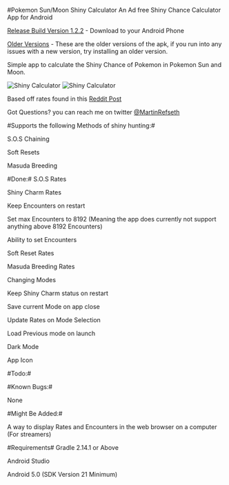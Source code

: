 #Pokemon Sun/Moon Shiny Calculator
An Ad free Shiny Chance Calculator App for Android

[Release Build Version 1.2.2](https://github.com/MrHDR/Sun-Moon_ShinyCalc/raw/master/com.hdr.shinycalculator.apk) - Download to your Android Phone

[Older Versions](https://github.com/MrHDR/Sun-Moon_ShinyCalc/tree/master/Versions) - These are the older versions of the apk, if you run into any issues with a new version, try installing an older version.

Simple app to calculate the Shiny Chance of Pokemon in Pokemon Sun and Moon.

![Shiny Calculator](http://i.imgur.com/IUSUArM.png) ![Shiny Calculator](http://i.imgur.com/Ubt9QBn.png)

Based off rates found in this [Reddit Post](https://www.reddit.com/r/pokemon/comments/5hmd9h/spoiler_some_more_indepth_mechanics_on_sos_battle/)

Got Questions? you can reach me on twitter [@MartinRefseth](https://twitter.com/MartinRefseth)

#Supports the following Methods of shiny hunting:#

 S.O.S Chaining
 
 Soft Resets
 
 Masuda Breeding

#Done:#
S.O.S Rates

Shiny Charm Rates

Keep Encounters on restart

Set max Encounters to 8192 (Meaning the app does currently not support anything above 8192 Encounters)

Ability to set Encounters

Soft Reset Rates

Masuda Breeding Rates

Changing Modes

Keep Shiny Charm status on restart

Save current Mode on app close

Update Rates on Mode Selection

Load Previous mode on launch

Dark Mode

App Icon

#Todo:#


#Known Bugs:#

None
 
#Might Be Added:#

A way to display Rates and Encounters in the web browser on a computer (For streamers)

#Requirements#
Gradle 2.14.1 or Above

Android Studio

Android 5.0 (SDK Version 21 Minimum)

